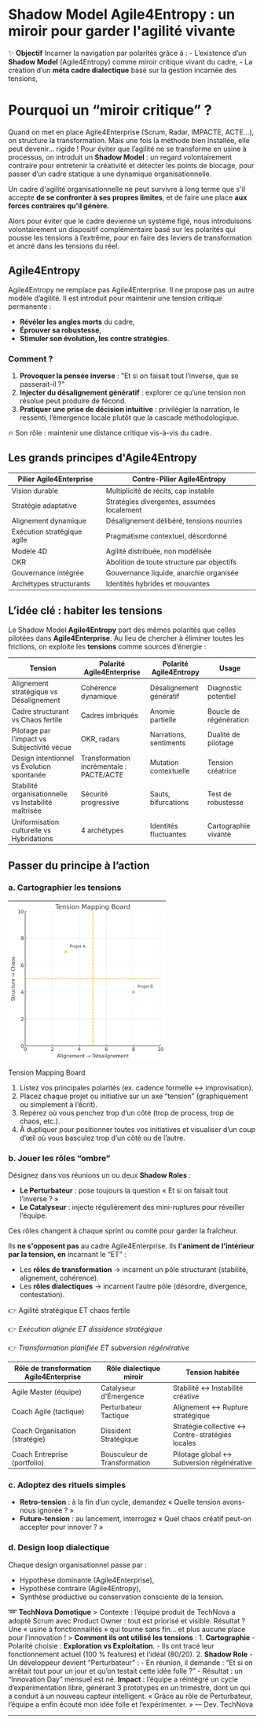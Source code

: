 # Shadow Model Agile4Entropy : un miroir pour garder l'agilité vivante



✨ **Objectif** Incarner la navigation par polarités grâce à : - L’existence d’un **Shadow Model** (Agile4Entropy) comme miroir critique vivant du cadre, - La création d’un **méta cadre dialectique** basé sur la gestion incarnée des tensions,

# Pourquoi un “miroir critique” ?

Quand on met en place Agile4Enterprise (Scrum, Radar, IMPACTE, ACTE…), on structure la transformation. Mais une fois la méthode bien installée, elle peut devenir… rigide ! Pour éviter que l’agilité ne se transforme en usine à processus, on introduit un **Shadow Model** : un regard volontairement contraire pour entretenir la créativité et détecter les points de blocage, pour passer d’un cadre statique à une dynamique organisationnelle. 

Un cadre d'agilité organisationnelle ne peut survivre à long terme que s'il accepte **de se confronter à ses propres limites**, et de faire une place **aux forces contraires qu'il génère.**

Alors pour éviter que le cadre devienne un système figé, nous introduisons volontairement un dispositif complémentaire basé sur les polarités qui pousse les tensions à l’extrême, pour en faire des leviers de transformation et ancré dans les tensions du réel.

## Agile4Entropy

Agile4Entropy ne remplace pas Agile4Enterprise. Il ne propose pas un autre modèle d’agilité. Il est introduit pour maintenir une tension critique permanente :

- **Révéler les angles morts** du cadre,
- **Éprouver sa robustesse**,
- **Stimuler son évolution, les contre stratégies**.

### Comment ?

1. **Provoquer la pensée inverse** : "Et si on faisait tout l’inverse, que se passerait-il ?"
2. **Injecter du désalignement génératif** : explorer ce qu’une tension non résolue peut produire de fécond.
3. **Pratiquer une prise de décision intuitive** : privilégier la narration, le ressenti, l’émergence locale plutôt que la cascade méthodologique.

🔥 Son rôle : maintenir une distance critique vis-à-vis du cadre.

## Les grands principes d'Agile4Entropy

| Pilier Agile4Enterprise | Contre-Pilier Agile4Entropy |
| --- | --- |
| Vision durable | Multiplicité de récits, cap instable |
| Stratégie adaptative | Stratégies divergentes, assumées localement |
| Alignement dynamique | Désalignement délibéré, tensions nourries |
| Exécution stratégique agile | Pragmatisme contextuel, désordonné |
| Modèle 4D | Agilité distribuée, non modélisée |
| OKR | Abolition de toute structure par objectifs |
| Gouvernance intégrée | Gouvernance liquide, anarchie organisée |
| Archétypes structurants | Identités hybrides et mouvantes |

## L’idée clé : habiter les tensions

Le Shadow Model **Agile4Entropy** part des mêmes polarités que celles pilotées dans **Agile4Enterprise**. Au lieu de chercher à éliminer toutes les frictions, on exploite les **tensions** comme sources d’énergie :

| Tension | Polarité Agile4Enterprise | Polarité Agile4Entropy | Usage |
| --- | --- | --- | --- |
| Alignement stratégique vs Désalignement | Cohérence dynamique | Désalignement génératif | Diagnostic potentiel |
| Cadre structurant vs Chaos fertile | Cadres imbriqués | Anomie partielle | Boucle de régénération |
| Pilotage par l’impact vs Subjectivité vécue | OKR, radars | Narrations, sentiments | Dualité de pilotage |
| Design intentionnel  vs Évolution spontanée | Transformation incrémentale : PACTE/ACTE | Mutation contextuelle | Tension créatrice |
| Stabilité organisationnelle vs Instabilité maîtrisée | Sécurité progressive | Sauts, bifurcations | Test de robustesse |
| Uniformisation culturelle vs Hybridations | 4 archétypes | Identités fluctuantes | Cartographie vivante |

## Passer du principe à l’action

### a. Cartographier les tensions

![Tension Mapping Board](image.png)

Tension Mapping Board

1. Listez vos principales polarités (ex. cadence formelle ↔ improvisation).
2. Placez chaque projet ou initiative sur un axe “tension” (graphiquement ou simplement à l’écrit).
3. Repérez où vous penchez trop d’un côté (trop de process, trop de chaos, etc.).
4. À dupliquer pour positionner toutes vos initiatives et visualiser d’un coup d’œil où vous basculez trop d’un côté ou de l’autre.

### b. Jouer les rôles “ombre”

Désignez dans vos réunions un ou deux **Shadow Roles** :

- **Le Perturbateur** : pose toujours la question « Et si on faisait tout l’inverse ? »
- **Le Catalyseur** : injecte régulièrement des mini-ruptures pour réveiller l’équipe.

Ces rôles changent à chaque sprint ou comité pour garder la fraîcheur.

Ils **ne s'opposent pas** au cadre Agile4Enterprise. Ils **l'animent de l'intérieur par la tension, en** incarnant le “ET” :

- Les **rôles de transformation** → incarnent un pôle structurant (stabilité, alignement, cohérence).
- Les **rôles dialectiques** → incarnent l’autre pôle (désordre, divergence, contestation).

👉 Agilité stratégique ET chaos fertile

👉 *Exécution alignée ET dissidence stratégique*

👉 *Transformation planifiée ET subversion régénérative*

| Rôle de transformation Agile4Enterprise | Rôle dialectique miroir | Tension habitée |
| --- | --- | --- |
| Agile Master (équipe) | Catalyseur d'Émergence | Stabilité ↔ Instabilité créative |
| Coach Agile (tactique) | Perturbateur Tactique | Alignement ↔ Rupture stratégique |
| Coach Organisation (stratégie) | Dissident Stratégique | Stratégie collective ↔ Contre-stratégies locales |
| Coach Entreprise (portfolio) | Bousculeur de Transformation | Pilotage global ↔ Subversion régénérative |

### c. Adoptez des rituels simples

- **Retro-tension** : à la fin d’un cycle, demandez « Quelle tension avons-nous ignorée ? »
- **Future-tension** : au lancement, interrogez « Quel chaos créatif peut-on accepter pour innover ? »

### **d. Design loop dialectique**

Chaque design organisationnel passe par :

- Hypothèse dominante (Agile4Enterprise),
- Hypothèse contraire (Agile4Entropy),
- Synthèse productive ou conservation consciente de la tension.

➿ **TechNova Domotique** > Contexte : l’équipe produit de TechNova a adopté Scrum avec Product Owner : tout est priorisé et visible. Résultat ? Une « usine à fonctionnalités » qui tourne sans fin… et plus aucune place pour l’innovation ! > **Comment ils ont utilisé les tensions** : 1. **Cartographie** - Polarité choisie : **Exploration vs Exploitation**. - Ils ont tracé leur fonctionnement actuel (100 % features) et l’idéal (80/20). 2. **Shadow Role** - Un développeur devient “Perturbateur” : - En réunion, il demande : “Et si on arrêtait tout pour un jour et qu’on testait cette idée folle ?” - Résultat : un “Innovation Day” mensuel est né. **Impact** : l’équipe a réintégré un cycle d’expérimentation libre, générant 3 prototypes en un trimestre, dont un qui a conduit à un nouveau capteur intelligent. « Grâce au rôle de Perturbateur, l’équipe a enfin écouté mon idée folle et l’expérimenter. » — Dev. TechNova

---

#